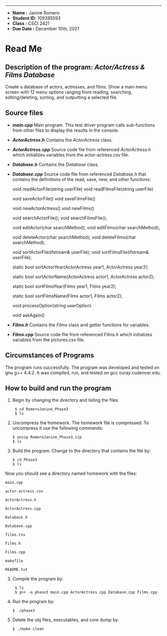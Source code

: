 ****
*   **Name     :** Janine Romero
*   **Student ID:** 109385593
*   **Class     :** CSCI 2421
*   **Due Date  :** December 10th, 2021

# Read Me
## Description of the program: *Actor/Actress & Films Database*
Create a database of actors, actresses, and films. Show a main menu screen with 12 menu options ranging from reading, searching, editing/deleting, sorting, and outputting a selected file.

## Source files
- ***main.cpp***
Main program. This test driver program calls sub-functions from other files to display the results in the console.
- ***ActorActress.h***
Contains the *ActorActress* class.
- ***ActorActress.cpp***
Source code file from referenced *ActorActress.h* which initializes variables from the actor-actress.csv file.
- ***Database.h***
Contains the *Database* class.
- ***Database.cpp***
Source code file from referenced *Database.h* that contains the definitions of the read, save, new, and other functions: 

    void readActorFile(string userFile)
    void readFilmsFile(string userFile)

    void saveActorFile() 
    void saveFilmsFile()

    void newActorActress()
    void newFilms()

    void searchActorFile();
    void searchFilmsFile();

    void editActor(char searchMethod);
    void editFilms(char searchMethod);

    void deleteActor(char searchMethod);
    void deleteFilms(char searchMethod);

    void sortActorFile(ifstream& userFile);
    void sortFilmsFile(ifstream& userFile);  

    static bool sortActorYear(ActorActress year1, ActorActress year2);
    
    static bool sortActorName(ActorActress actor1, ActorActress actor2);
    
    static bool sortFilmsYear(Films year1, Films year2);
    
    static bool sortFilmsName(Films actor1, Films actor2);              

    void processOption(string userOption)

    void askAgain()

- ***Films.h***
Contains the *Films* class and getter functions for variables.
- ***Films.cpp***
Source code file from referenced *Films.h* which initializes variables from the pictures.csv file.

##  Circumstances of Programs

The program runs successfully. The program was developed and tested on gnu g++ 4.4.2. It was compiled, run, and tested on gcc ouray.cudenver.edu.

##  How to build and run the program
1. Begin by changing the directory and listing the files

        $ cd RomeroJanine_Phase3
        $ ls

1.  Uncompress the homework.  The homework file is compressed. To uncompress it use the following commands:

        $ unzip RomeroJanine_Phase3.zip 
        $ ls

2.  Build the program. Change to the directory that contains the file by:

        $ cd Phase3
        $ ls

Now you should see a directory named homework with the files:

    main.cpp

    actor-actress.csv

    ActorActress.h

    ActorActress.cpp

    Database.h

    Database.cpp

    films.csv

    Films.h

    Films.cpp

    makefile

    README.txt

3. Compile the program by:

        $ ls
        $ g++ -o phase3 main.cpp ActorActress.cpp Database.cpp Films.cpp

4.  Run the program by:

        $ ./phase3

5.  Delete the obj files, executables, and core dump by:

        $ ./make clean

